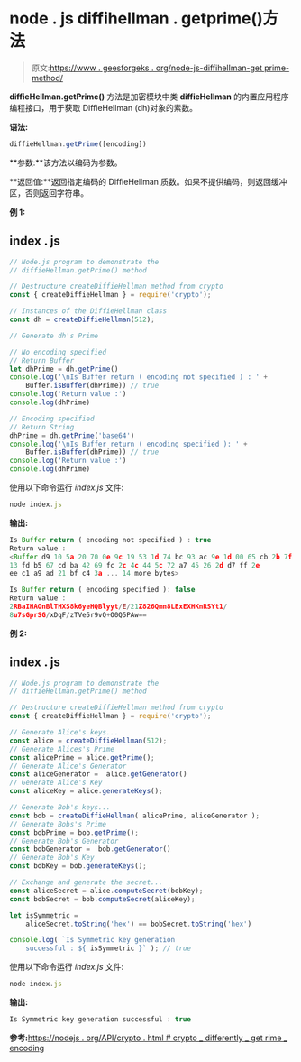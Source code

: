 # node . js diffihellman . getprime()方法

> 原文:[https://www . geesforgeks . org/node-js-diffihellman-get prime-method/](https://www.geeksforgeeks.org/node-js-diffiehellman-getprime-method/)

**diffieHellman.getPrime()** 方法是加密模块中类 **diffieHellman** 的内置应用程序编程接口，用于获取 DiffieHellman (dh)对象的素数。

**语法:**

```js
diffieHellman.getPrime([encoding])
```

**参数:**该方法以编码为参数。

**返回值:**返回指定编码的 DiffieHellman 质数。如果不提供编码，则返回缓冲区，否则返回字符串。

**例 1:**

## index . js

```js
// Node.js program to demonstrate the
// diffieHellman.getPrime() method

// Destructure createDiffieHellman method from crypto
const { createDiffieHellman } = require('crypto');

// Instances of the DiffieHellman class
const dh = createDiffieHellman(512);

// Generate dh's Prime

// No encoding specified
// Return Buffer
let dhPrime = dh.getPrime()
console.log('\nIs Buffer return ( encoding not specified ) : ' +
    Buffer.isBuffer(dhPrime)) // true
console.log('Return value :')
console.log(dhPrime)

// Encoding specified 
// Return String
dhPrime = dh.getPrime('base64')
console.log('\nIs Buffer return ( encoding specified ): ' +
    Buffer.isBuffer(dhPrime)) // true
console.log('Return value :')
console.log(dhPrime)
```

使用以下命令运行 *index.js* 文件:

```js
node index.js
```

**输出:**

```js
Is Buffer return ( encoding not specified ) : true
Return value :
<Buffer d9 10 5a 20 70 0e 9c 19 53 1d 74 bc 93 ac 9e 1d 00 65 cb 2b 7f 
13 fd b5 67 cd ba 42 69 fc 2c 4c 44 5c 72 a7 45 26 2d d7 ff 2e 
ee c1 a9 ad 21 bf c4 3a ... 14 more bytes>

Is Buffer return ( encoding specified ): false
Return value :
2RBaIHAOnBlTHXS8k6yeHQBlyyt/E/21Z826Qmn8LExEXHKnRSYt1/
8u7sGprSG/xDqF/zTVe5r9vQ+O0Q5PAw==
```

**例 2:**

## index . js

```js
// Node.js program to demonstrate the
// diffieHellman.getPrime() method

// Destructure createDiffieHellman method from crypto
const { createDiffieHellman } = require('crypto');

// Generate Alice's keys...
const alice = createDiffieHellman(512);
// Generate Alices's Prime
const alicePrime = alice.getPrime();
// Generate Alice's Generator
const aliceGenerator =  alice.getGenerator()
// Generate Alice's Key
const aliceKey = alice.generateKeys();

// Generate Bob's keys...
const bob = createDiffieHellman( alicePrime, aliceGenerator );
// Generate Bobs's Prime
const bobPrime = bob.getPrime();
// Generate Bob's Generator
const bobGenerator =  bob.getGenerator()
// Generate Bob's Key
const bobKey = bob.generateKeys();

// Exchange and generate the secret...
const aliceSecret = alice.computeSecret(bobKey);
const bobSecret = bob.computeSecret(aliceKey);

let isSymmetric = 
    aliceSecret.toString('hex') == bobSecret.toString('hex')

console.log( `Is Symmetric key generation 
    successful : ${ isSymmetric }` ); // true
```

使用以下命令运行 *index.js* 文件:

```js
node index.js
```

**输出:**

```js
Is Symmetric key generation successful : true
```

**参考:**[https://nodejs . org/API/crypto . html # crypto _ differently _ get rime _ encoding](https://nodejs.org/api/crypto.html#crypto_diffiehellman_getprime_encoding)